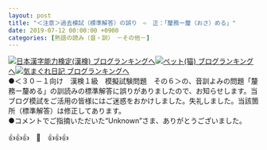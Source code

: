 ```yaml
---
layout: post
title: "＜注意＞過去模試（標準解答）の誤り　➪　正：「釐務ー釐（おさ）める」"
date: 2019-07-12 00:00:00 +0900
categories: [熟語の読み（音・訓）　－その他－]
---
```


[![](/syuusyuu9701/assets/images/＜注意＞過去模試（標準解答）の誤り-➪-正：「釐務ー釐（おさ）める」-br_c_3028_1.gif)](http://blog.with2.net/link.php?1659096:3028 "日本漢字能力検定(漢検) ブログランキングへ")[日本漢字能力検定(漢検) ブログランキングへ](http://blog.with2.net/link.php?1659096:3028)[![](/syuusyuu9701/assets/images/＜注意＞過去模試（標準解答）の誤り-➪-正：「釐務ー釐（おさ）める」-br_c_1348_1.gif)](http://blog.with2.net/link.php?1659096:1348 "ペット(猫) ブログランキングへ")[ペット(猫) ブログランキングへ](http://blog.with2.net/link.php?1659096:1348)[![](/syuusyuu9701/assets/images/＜注意＞過去模試（標準解答）の誤り-➪-正：「釐務ー釐（おさ）める」-br_c_9257_1.gif)](http://blog.with2.net/link.php?1659096:9257 "気まぐれ日記 ブログランキングへ")[気まぐれ日記 ブログランキングへ](http://blog.with2.net/link.php?1659096:9257)  
●＜３０－１向け　漢検１級　模擬試験問題　その６＞の、音訓よみの問題「釐務ー釐める」の訓読みの標準解答に誤りがありましたので、お知らせします。当ブログ模試をご活用の皆様にはご迷惑をおかけしました。失礼しました。当該箇所（標準解答）は修正してあります。  
●コメントでご指摘いただいた“Unknown”さま、ありがとうございました。   
  
👍👍👍　🐖　👍👍👍
